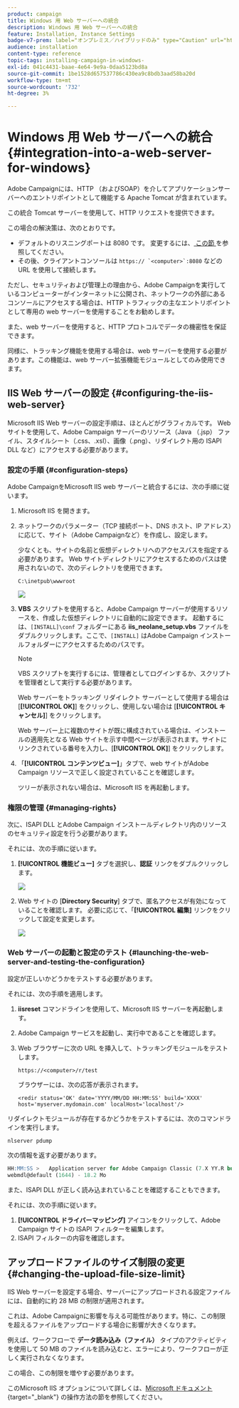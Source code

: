 ```yaml
---
product: campaign
title: Windows 用 Web サーバーへの統合
description: Windows 用 Web サーバーへの統合
feature: Installation, Instance Settings
badge-v7-prem: label="オンプレミス／ハイブリッドのみ" type="Caution" url="https://experienceleague.adobe.com/docs/campaign-classic/using/installing-campaign-classic/architecture-and-hosting-models/hosting-models-lp/hosting-models.html?lang=ja" tooltip="オンプレミスデプロイメントとハイブリッドデプロイメントにのみ適用されます"
audience: installation
content-type: reference
topic-tags: installing-campaign-in-windows-
exl-id: 041c4431-baae-4e64-9e9a-0daa5123bd8a
source-git-commit: 1be1528d657537786c430ea9c8bdb3aad58ba20d
workflow-type: tm+mt
source-wordcount: '732'
ht-degree: 3%

---
```


# Windows 用 Web サーバーへの統合 {#integration-into-a-web-server-for-windows}

Adobe Campaignには、HTTP （およびSOAP）を介してアプリケーションサーバーへのエントリポイントとして機能する Apache Tomcat が含まれています。

この統合 Tomcat サーバーを使用して、HTTP リクエストを提供できます。

この場合の解決策は、次のとおりです。

* デフォルトのリスニングポートは 8080 です。 変更するには、[ この節 ](../../installation/using/configure-tomcat.md) を参照してください。
* その後、クライアントコンソールは ```https:// `<computer>`:8080``` などの URL を使用して接続します。

ただし、セキュリティおよび管理上の理由から、Adobe Campaignを実行しているコンピューターがインターネットに公開され、ネットワークの外部にあるコンソールにアクセスする場合は、HTTP トラフィックの主なエントリポイントとして専用の web サーバーを使用することをお勧めします。

また、web サーバーを使用すると、HTTP プロトコルでデータの機密性を保証できます。

同様に、トラッキング機能を使用する場合は、web サーバーを使用する必要があります。この機能は、web サーバー拡張機能モジュールとしてのみ使用できます。

## IIS Web サーバーの設定 {#configuring-the-iis-web-server}

Microsoft IIS Web サーバーの設定手順は、ほとんどがグラフィカルです。 Web サイトを使用して、Adobe Campaign サーバーのリソース（Java （.jsp） ファイル、スタイルシート（.css、.xsl）、画像（.png）、リダイレクト用の ISAPI DLL など）にアクセスする必要があります。


### 設定の手順 {#configuration-steps}

Adobe CampaignをMicrosoft IIS web サーバーと統合するには、次の手順に従います。

1. Microsoft IIS を開きます。
1. ネットワークのパラメーター（TCP 接続ポート、DNS ホスト、IP アドレス）に応じて、サイト（Adobe Campaignなど）を作成し、設定します。

   少なくとも、サイトの名前と仮想ディレクトリへのアクセスパスを指定する必要があります。 Web サイトディレクトリにアクセスするためのパスは使用されないので、次のディレクトリを使用できます。

   ```
   C:\inetpub\wwwroot
   ```

   ![](assets/s_ncs_install_iis7_parameters_step1.png)

1. **VBS** スクリプトを使用すると、Adobe Campaign サーバーが使用するリソースを、作成した仮想ディレクトリに自動的に設定できます。 起動するには、`[INSTALL]\conf` フォルダーにある **iis_neolane_setup.vbs** ファイルをダブルクリックします。ここで、`[INSTALL]` はAdobe Campaign インストールフォルダーにアクセスするためのパスです。

   >[!NOTE]
   >
   >VBS スクリプトを実行するには、管理者としてログインするか、スクリプトを管理者として実行する必要があります。

   Web サーバーをトラッキング リダイレクト サーバーとして使用する場合は [**[!UICONTROL OK]**] をクリックし、使用しない場合は [**[!UICONTROL キャンセル]**] をクリックします。

   Web サーバー上に複数のサイトが既に構成されている場合は、インストールの適用先となる Web サイトを示す中間ページが表示されます。サイトにリンクされている番号を入力し、[**[!UICONTROL OK]**] をクリックします。

1. 「**[!UICONTROL コンテンツビュー]**」タブで、web サイトがAdobe Campaign リソースで正しく設定されていることを確認します。

   ツリーが表示されない場合は、Microsoft IIS を再起動します。

### 権限の管理 {#managing-rights}

次に、ISAPI DLL とAdobe Campaign インストールディレクトリ内のリソースのセキュリティ設定を行う必要があります。

それには、次の手順に従います。

1. **[!UICONTROL 機能ビュー]** タブを選択し、**認証** リンクをダブルクリックします。

   ![](assets/s_ncs_install_iis7_parameters_step8.png)

1. Web サイトの [**Directory Security**] タブで、匿名アクセスが有効になっていることを確認します。 必要に応じて、「**[!UICONTROL 編集]** リンクをクリックして設定を変更します。

   ![](assets/s_ncs_install_iis7_parameters_step9.png)

### Web サーバーの起動と設定のテスト {#launching-the-web-server-and-testing-the-configuration}

設定が正しいかどうかをテストする必要があります。

それには、次の手順を適用します。

1. **iisreset** コマンドラインを使用して、Microsoft IIS サーバーを再起動します。

1. Adobe Campaign サービスを起動し、実行中であることを確認します。

1. Web ブラウザーに次の URL を挿入して、トラッキングモジュールをテストします。

   ```
   https://<computer>/r/test
   ```

   ブラウザーには、次の応答が表示されます。

   ```
   <redir status='OK' date='YYYY/MM/DD HH:MM:SS' build='XXXX' host='myserver.mydomain.com' localHost='localhost'/>
   ```

リダイレクトモジュールが存在するかどうかをテストするには、次のコマンドラインを実行します。

```
nlserver pdump
```

次の情報を返す必要があります。

```sql
HH:MM:SS >   Application server for Adobe Campaign Classic (7.X YY.R build XXX@SHA1) of DD/MM/YYYY
webmdl@default (1644) - 18.2 Mo
```

また、ISAPI DLL が正しく読み込まれていることを確認することもできます。

それには、次の手順に従います。

1. **[!UICONTROL ドライバーマッピング]** アイコンをクリックして、Adobe Campaign サイトの ISAPI フィルターを編集します。
1. ISAPI フィルターの内容を確認します。


## アップロードファイルのサイズ制限の変更 {#changing-the-upload-file-size-limit}

IIS Web サーバーを設定する場合、サーバーにアップロードされる設定ファイルには、自動的に約 28 MB の制限が適用されます。

これは、Adobe Campaignに影響を与える可能性があります。特に、この制限を超えるファイルをアップロードする場合に影響が大きくなります。

例えば、ワークフローで **データ読み込み（ファイル）** タイプのアクティビティを使用して 50 MB のファイルを読み込むと、エラーにより、ワークフローが正しく実行されなくなります。

この場合、この制限を増やす必要があります。

このMicrosoft IIS オプションについて詳しくは、[Microsoft ドキュメント ](https://learn.microsoft.com/en-us/iis/configuration/system.webServer/security/requestFiltering/requestLimits/){target="_blank"} の操作方法の節を参照してください。

